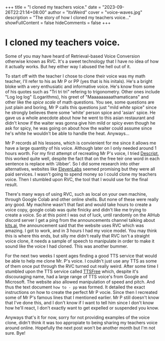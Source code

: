 +++
title = "I cloned my teachers voice."
date = "2023-09-26T22:21:14+08:00"
author = "ItxWeird"
cover = "voice-waves.jpg"
description = "The story of how I cloned my teachers voice..."
showFullContent = false
hideComments = false
+++

# I cloned my teachers voice.
Some of you may have heard of Retrieval-based Voice Conversion otherwise known as RVC. It's a sweet technology that I have no idea of how it actually works. But hey either way I abused the hell out of it. 

To start off with the teacher I chose to clone their voice was my math teacher, I'll refer to his as Mr P or PP (yes that is his initals). He's a bright bloke with a very enthusiatic and informative voice. He's know from some of his quotes such as "Tri tri tri" refering to trigonometry. Other ones include "Log log log" (Logarithms), his greet of "Maaaaaaaaathamaticans" and other like the *spice scale* of math questions. You see, some questions are just plain and boring, Mr P calls this questions just "mild *white* spice" since he strongly believes there some 'white' person spice and 'asian' spice. He gave us a whole anecdote about how he went to this asian restaurant and didn't know if the waiter was gonna give him mild or spicy even though he ask for spicy, he was going on about how the waiter could assume since he's white he wouldn't be able to handle the heat. Anyways...

Mr P records all his lessons, which is convienient for me since it allows me have a large quantity of his voice. Although later on I only needed around 1 hours worth. For my first attempt of recreating Mr P's voice, I tried [Descript](https://www.descript.com/overdub), this worked quite well, despite the fact that on the free teir one word in each sentence is replace with 'Jibber'. So I did some research into other alternatives, websites like [ElevenLabs](https://elevenlabs.io/) seemed promising but they were all paid services. I wasn't going to spend money so I could clone my teachers voice. Then I stumbled upon RVC, the tool that I would use for the final result.

There's many ways of using RVC, such as local on your own machine, through Google Colab and other online shells. But none of these were really any good. My machine wasn't that fast and would take hours to create a voice copy, google colab was quite finicky and didn't like me trying to create a voice. So at this point I was out of luck, until randomly on the AIHub discord server I get a ping from the announcements channel talking about [kits.ai](https://www.kits.ai/), the announcement said that the website uses RVC which was amazing. I got to work, and in 3 hours I had my voice model. You may think this is where this ends, but silly me didn't really that RVC isn't a straight voice clone, it needs a sample of speech to manipulate in order to make it sound like the voice I had cloned. This was another bummer.

For the next two weeks I spent ages finding a good TTS service that would be able to help me clone Mr. P's voice. I couldn't just use any TTS as some of them once put through the RVC turned out really weird. After some time I stumbled upon the TTS service called [TTSFree](https://ttsfree.com/text-to-speech) which, despite it's discouraging name, had a large range of TTS voice's from Google and Microsoft. The website also allowed manipulation of speed and pitch. And thus the text document `how to - pp` was formed. It detailed the exact instructions on how to create the perfect Mr P vocie. Since then I recreated some of Mr P's famous lines that I mentioned earlier. Mr P still doesn't know that I've done this, and I don't know if I want to tell him since I don't know how he'll react, I don't exactly want to get expelled or suspended you know. 

Anyways that's it for now, sorry for not providing examples of the voice clone, didn't think it was too appropiate to being sharing my teachers voice around online. Hopefully the next post won't be another month but I'm not sure. Bye!